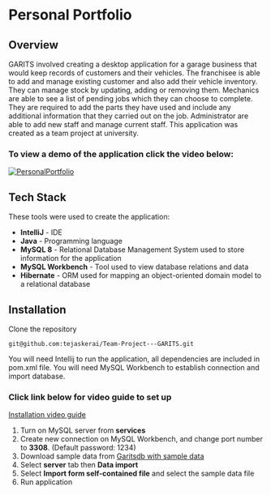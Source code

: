 

# Personal Portfolio

## Overview 

GARITS involved creating a desktop application for a garage business that would keep records of customers and their vehicles. The franchisee is able to add and manage existing customer and also add their vehicle inventory. They can manage stock by updating, adding or removing them. Mechanics are able to see a list of pending jobs which they can choose to complete. They are required to add the parts they have used and include any additional information that they carried out on the job. Administrator are able to add new staff and manage current staff.
This application was created as a team project at university.

### To view a demo of the application click the video below:
[![PersonalPortfolio](https://j.gifs.com/JyLkkv.gif)](https://www.youtube.com/watch?v=QPOexOQf6JQ&ab_channel=TejasKerai)

## Tech Stack
These tools were used to create the application:
- **IntelliJ** - IDE
- **Java** - Programming language
- **MySQL 8** - Relational Database Management System used to store information for the application
- **MySQL Workbench** - Tool used to view database relations and data
- **Hibernate** -  ORM used for mapping an object-oriented domain model to a relational database


## Installation
Clone the repository
```
git@github.com:tejaskerai/Team-Project---GARITS.git
```

You will need Intellij to run the application, all dependencies are included in pom.xml file. You will need MySQL Workbench to establish connection and import database.

### Click link below for video guide to set up
[Installation video guide](https://www.youtube.com/watch?v=7detWDzps-U&feature=youtu.be&ab_channel=TejasKerai)

1. Turn on MySQL server from **services**
2. Create new connection on MySQL Workbench, and change port number to **3308**. (Default password: 1234)
3. Download sample data from 
[Garitsdb with sample data](https://1drv.ms/u/s!Aq-oVUnBq_M7kRfkiSOCFusylbjR?e=ubQrK9)
4. Select **server** tab then **Data import**
5. Select **Import form self-contained file**  and select the sample data file
6. Run application
